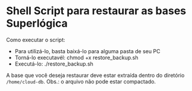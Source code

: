 # Shell Script para restaurar as bases Superlógica

Como executar o script:
- Para utilizá-lo, basta baixá-lo para alguma pasta de seu PC
- Torná-lo executavél: chmod +x restore_backup.sh
- Executá-lo: ./restore_backup.sh

A base que você deseja restaurar deve estar extraída dentro do diretório `/home/cloud-db`. Obs.: o arquivo não pode estar compactado.
